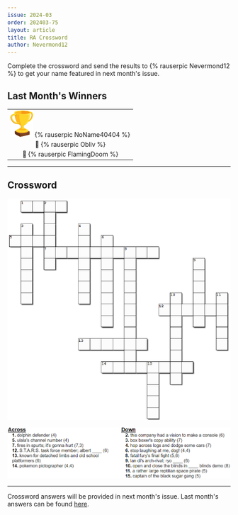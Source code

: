 ```yaml
---
issue: 2024-03
order: 202403-75
layout: article
title: RA Crossword
author: Nevermond12
---
```


Complete the crossword and send the results to {% rauserpic Nevermond12 %} to get your name featured in next month's issue.

## Last Month's Winners

<table><tbody>
  <tr>
    <td colspan="1" style="text-align: center; vertical-align: middle;"><div class="bingo-winner-small"><img src="../../img/trophy_small.png"/> {% rauserpic NoName40404 %}</div></td>
  </tr>
  <tr>
    <td colspan="1" style="text-align: center; vertical-align: middle;">🥈 {% rauserpic Obliv %}</td>
  </tr>
  <tr>
    <td colspan="1" style="text-align: center; vertical-align: middle;">🥉 {% rauserpic FlamingDoom %}</td>
  </tr>
</tbody></table>

---

## Crossword

<p align="center">
  <img src="img/Fun/crossword.png" />
</p>
<p align="center">
  <img src="img/Fun/crossword-clues.png" />
</p>

***

Crossword answers will be provided in next month's issue. Last month's answers can be found [here](img/Fun/crossword-answers.png).